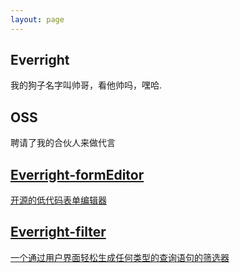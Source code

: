```yaml
---
layout: page
---
```

<script setup>
import { ref, onMounted, shallowRef, nextTick, h, resolveComponent } from 'vue'
import './style.scss'
const angle = 20;
const lerp = (start, end, amount) => {
	return (1 - amount) * start + amount * end;
};

const remap = (value, oldMax, newMax) => {
	const newValue = ((value + oldMax) * (newMax * 2)) / (oldMax * 2) - newMax;
	return Math.min(Math.max(newValue, -newMax), newMax);
};

const updateCardRotation = (card) => {
	let currentX = parseFloat(card.style.getPropertyValue('--rotateY').slice(0, -1));
	let currentY = parseFloat(card.style.getPropertyValue('--rotateX').slice(0, -1));
	if (isNaN(currentX)) currentX = 0;
	if (isNaN(currentY)) currentY = 0;
	const x = lerp(currentX, card.dataset.rotateX, 0.05);
	const y = lerp(currentY, card.dataset.rotateY, 0.05);
	card.style.setProperty("--rotateY", x + "deg");
	card.style.setProperty("--rotateX", y + "deg");
};

const handleMouseMove = (event) => {
  const rect = event.currentTarget.getBoundingClientRect();
  const centerX = (rect.left + rect.right) / 2;
  const centerY = (rect.top + rect.bottom) / 2 + window.scrollY;
  const posX = event.pageX - centerX;
  const posY = event.pageY - centerY;
  const x = remap(posX, rect.width / 2, angle);
  const y = remap(posY, rect.height / 2, angle);
  event.currentTarget.dataset.rotateX = x;
  event.currentTarget.dataset.rotateY = -y;
};

const handleMouseOut = (event) => {
	event.currentTarget.dataset.rotateX = 0;
	event.currentTarget.dataset.rotateY = 0;
};

const initializeCards = () => {
	const cards = document.querySelectorAll(".card");
	cards.forEach((card) => {
		card.addEventListener("mousemove", handleMouseMove);
		card.addEventListener("mouseout", handleMouseOut);
	});
};

const update = () => {
	const cards = document.querySelectorAll(".card");
	cards.forEach(updateCardRotation);
};

onMounted(() => {
	initializeCards();
	setInterval(update, 1000 / 60);
});
</script>

<section class="module parallax parallax-1">
  <div class="parallax-container">
    <h1>Everright</h1>
    <p>我的狗子名字叫帅哥，看他帅吗，嘿哈.</p>
  </div>
</section>

<section class="module content">
  <div class="parallax-container">
    <h2>OSS</h2>
    <p>聘请了我的合伙人来做代言</p>
  </div>
</section>

<div class="centered">
  <a href="/formEditor/introduction.html" class="card border-right-behind border-bottom-behind border-left-behind">
    <div class="shadow"></div>
    <div class="image background"></div>
    <div class="image cutout" style="--url: url('/img/dog-cutout.png')"></div>
    <div class="content">
      <h2>Everright-formEditor</h2>
      <p>开源的低代码表单编辑器</p>
    </div>
  </a>
  <a href="/filter/introduction.html" class="card border-top-behind border-left-behind">
    <div class="shadow"></div>
    <div class="image background"></div>
    <div class="image cutout" style="--url: url('/img/cat0-cutout.png')"></div>
    <div class="content">
      <h2>Everright-filter</h2>
      <p>一个通过用户界面轻松生成任何类型的查询语句的筛选器</p>
    </div>
  </a>
</div>

<section  class="module content">

</section>
